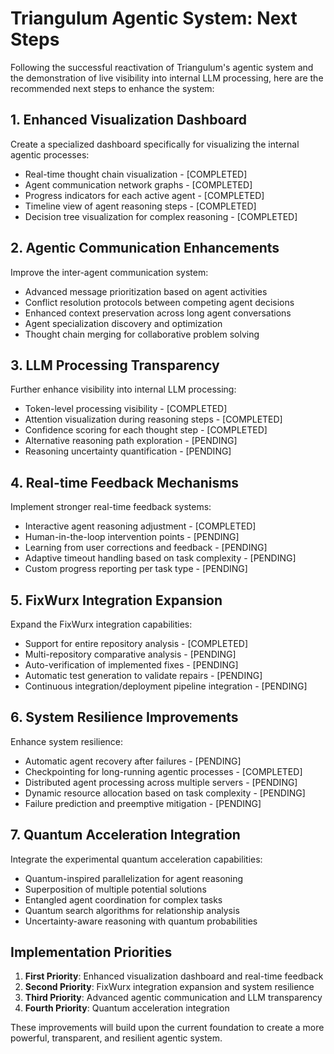 # Triangulum Agentic System: Next Steps

Following the successful reactivation of Triangulum's agentic system and the demonstration of live visibility into internal LLM processing, here are the recommended next steps to enhance the system:

## 1. Enhanced Visualization Dashboard

Create a specialized dashboard specifically for visualizing the internal agentic processes:

- Real-time thought chain visualization - [COMPLETED]
- Agent communication network graphs - [COMPLETED]
- Progress indicators for each active agent - [COMPLETED]
- Timeline view of agent reasoning steps - [COMPLETED]
- Decision tree visualization for complex reasoning - [COMPLETED]

## 2. Agentic Communication Enhancements

Improve the inter-agent communication system:

- Advanced message prioritization based on agent activities
- Conflict resolution protocols between competing agent decisions
- Enhanced context preservation across long agent conversations
- Agent specialization discovery and optimization
- Thought chain merging for collaborative problem solving

## 3. LLM Processing Transparency

Further enhance visibility into internal LLM processing:

- Token-level processing visibility - [COMPLETED]
- Attention visualization during reasoning steps - [COMPLETED]
- Confidence scoring for each thought step - [COMPLETED]
- Alternative reasoning path exploration - [PENDING]
- Reasoning uncertainty quantification - [PENDING]

## 4. Real-time Feedback Mechanisms

Implement stronger real-time feedback systems:

- Interactive agent reasoning adjustment - [COMPLETED]
- Human-in-the-loop intervention points - [PENDING]
- Learning from user corrections and feedback - [PENDING]
- Adaptive timeout handling based on task complexity - [PENDING]
- Custom progress reporting per task type - [PENDING]

## 5. FixWurx Integration Expansion

Expand the FixWurx integration capabilities:

- Support for entire repository analysis - [COMPLETED]
- Multi-repository comparative analysis - [PENDING]
- Auto-verification of implemented fixes - [PENDING]
- Automatic test generation to validate repairs - [PENDING]
- Continuous integration/deployment pipeline integration - [PENDING]

## 6. System Resilience Improvements

Enhance system resilience:

- Automatic agent recovery after failures - [PENDING]
- Checkpointing for long-running agentic processes - [COMPLETED]
- Distributed agent processing across multiple servers - [PENDING]
- Dynamic resource allocation based on task complexity - [PENDING]
- Failure prediction and preemptive mitigation - [PENDING]

## 7. Quantum Acceleration Integration

Integrate the experimental quantum acceleration capabilities:

- Quantum-inspired parallelization for agent reasoning
- Superposition of multiple potential solutions
- Entangled agent coordination for complex tasks
- Quantum search algorithms for relationship analysis
- Uncertainty-aware reasoning with quantum probabilities

## Implementation Priorities

1. **First Priority**: Enhanced visualization dashboard and real-time feedback
2. **Second Priority**: FixWurx integration expansion and system resilience
3. **Third Priority**: Advanced agentic communication and LLM transparency
4. **Fourth Priority**: Quantum acceleration integration

These improvements will build upon the current foundation to create a more powerful, transparent, and resilient agentic system.
